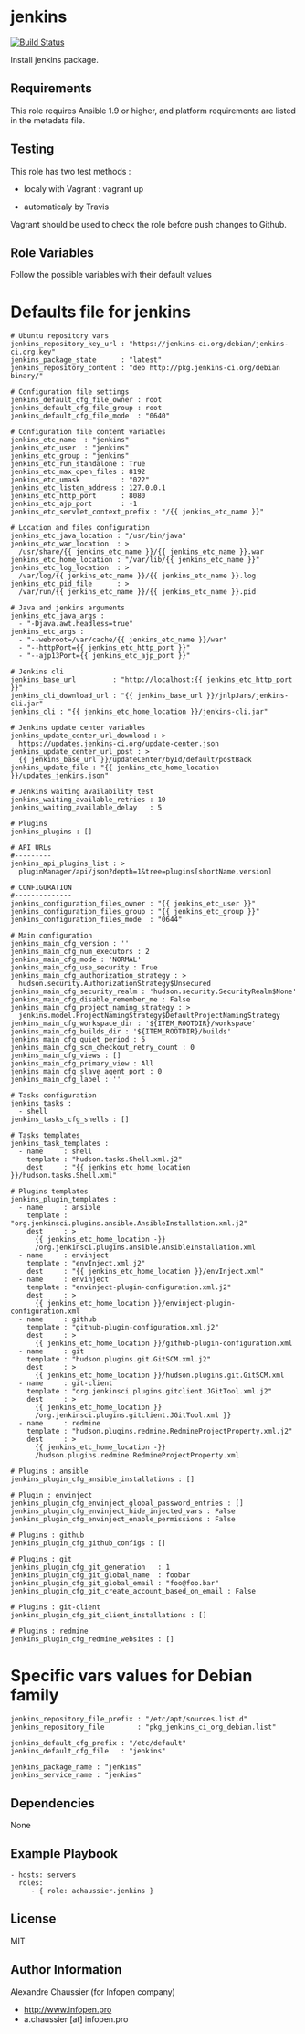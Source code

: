 jenkins
=======

[![Build Status](https://travis-ci.org/infOpen/ansible-role-jenkins.svg?branch=master)](https://travis-ci.org/infOpen/ansible-role-jenkins)

Install jenkins package.

Requirements
------------

This role requires Ansible 1.9 or higher, and platform requirements are listed
in the metadata file.

Testing
-------

This role has two test methods :

- localy with Vagrant :
    vagrant up

- automaticaly by Travis

Vagrant should be used to check the role before push changes to Github.

Role Variables
--------------

Follow the possible variables with their default values

# Defaults file for jenkins

    # Ubuntu repository vars
    jenkins_repository_key_url : "https://jenkins-ci.org/debian/jenkins-ci.org.key"
    jenkins_package_state      : "latest"
    jenkins_repository_content : "deb http://pkg.jenkins-ci.org/debian binary/"

    # Configuration file settings
    jenkins_default_cfg_file_owner : root
    jenkins_default_cfg_file_group : root
    jenkins_default_cfg_file_mode  : "0640"

    # Configuration file content variables
    jenkins_etc_name  : "jenkins"
    jenkins_etc_user  : "jenkins"
    jenkins_etc_group : "jenkins"
    jenkins_etc_run_standalone : True
    jenkins_etc_max_open_files : 8192
    jenkins_etc_umask          : "022"
    jenkins_etc_listen_address : 127.0.0.1
    jenkins_etc_http_port      : 8080
    jenkins_etc_ajp_port       : -1
    jenkins_etc_servlet_context_prefix : "/{{ jenkins_etc_name }}"

    # Location and files configuration
    jenkins_etc_java_location : "/usr/bin/java"
    jenkins_etc_war_location  : >
      /usr/share/{{ jenkins_etc_name }}/{{ jenkins_etc_name }}.war
    jenkins_etc_home_location : "/var/lib/{{ jenkins_etc_name }}"
    jenkins_etc_log_location  : >
      /var/log/{{ jenkins_etc_name }}/{{ jenkins_etc_name }}.log
    jenkins_etc_pid_file      : >
      /var/run/{{ jenkins_etc_name }}/{{ jenkins_etc_name }}.pid

    # Java and jenkins arguments
    jenkins_etc_java_args :
      - "-Djava.awt.headless=true"
    jenkins_etc_args :
      - "--webroot=/var/cache/{{ jenkins_etc_name }}/war"
      - "--httpPort={{ jenkins_etc_http_port }}"
      - "--ajp13Port={{ jenkins_etc_ajp_port }}"

    # Jenkins cli
    jenkins_base_url         : "http://localhost:{{ jenkins_etc_http_port }}"
    jenkins_cli_download_url : "{{ jenkins_base_url }}/jnlpJars/jenkins-cli.jar"
    jenkins_cli : "{{ jenkins_etc_home_location }}/jenkins-cli.jar"

    # Jenkins update center variables
    jenkins_update_center_url_download : >
      https://updates.jenkins-ci.org/update-center.json
    jenkins_update_center_url_post : >
      {{ jenkins_base_url }}/updateCenter/byId/default/postBack
    jenkins_update_file : "{{ jenkins_etc_home_location }}/updates_jenkins.json"

    # Jenkins waiting availability test
    jenkins_waiting_available_retries : 10
    jenkins_waiting_available_delay   : 5

    # Plugins
    jenkins_plugins : []

    # API URLs
    #---------
    jenkins_api_plugins_list : >
      pluginManager/api/json?depth=1&tree=plugins[shortName,version]

    # CONFIGURATION
    #--------------
    jenkins_configuration_files_owner : "{{ jenkins_etc_user }}"
    jenkins_configuration_files_group : "{{ jenkins_etc_group }}"
    jenkins_configuration_files_mode  : "0644"

    # Main configuration
    jenkins_main_cfg_version : ''
    jenkins_main_cfg_num_executors : 2
    jenkins_main_cfg_mode : 'NORMAL'
    jenkins_main_cfg_use_security : True
    jenkins_main_cfg_authorization_strategy : >
      hudson.security.AuthorizationStrategy$Unsecured
    jenkins_main_cfg_security_realm : 'hudson.security.SecurityRealm$None'
    jenkins_main_cfg_disable_remember_me : False
    jenkins_main_cfg_project_naming_strategy : >
      jenkins.model.ProjectNamingStrategy$DefaultProjectNamingStrategy
    jenkins_main_cfg_workspace_dir : '${ITEM_ROOTDIR}/workspace'
    jenkins_main_cfg_builds_dir : '${ITEM_ROOTDIR}/builds'
    jenkins_main_cfg_quiet_period : 5
    jenkins_main_cfg_scm_checkout_retry_count : 0
    jenkins_main_cfg_views : []
    jenkins_main_cfg_primary_view : All
    jenkins_main_cfg_slave_agent_port : 0
    jenkins_main_cfg_label : ''

    # Tasks configuration
    jenkins_tasks :
      - shell
    jenkins_tasks_cfg_shells : []

    # Tasks templates
    jenkins_task_templates :
      - name     : shell
        template : "hudson.tasks.Shell.xml.j2"
        dest     : "{{ jenkins_etc_home_location }}/hudson.tasks.Shell.xml"

    # Plugins templates
    jenkins_plugin_templates :
      - name     : ansible
        template : "org.jenkinsci.plugins.ansible.AnsibleInstallation.xml.j2"
        dest     : >
          {{ jenkins_etc_home_location -}}
          /org.jenkinsci.plugins.ansible.AnsibleInstallation.xml
      - name     : envinject
        template : "envInject.xml.j2"
        dest     : "{{ jenkins_etc_home_location }}/envInject.xml"
      - name     : envinject
        template : "envinject-plugin-configuration.xml.j2"
        dest     : >
          {{ jenkins_etc_home_location }}/envinject-plugin-configuration.xml
      - name     : github
        template : "github-plugin-configuration.xml.j2"
        dest     : >
          {{ jenkins_etc_home_location }}/github-plugin-configuration.xml
      - name     : git
        template : "hudson.plugins.git.GitSCM.xml.j2"
        dest     : >
          {{ jenkins_etc_home_location }}/hudson.plugins.git.GitSCM.xml
      - name     : git-client
        template : "org.jenkinsci.plugins.gitclient.JGitTool.xml.j2"
        dest     : >
          {{ jenkins_etc_home_location }}
          /org.jenkinsci.plugins.gitclient.JGitTool.xml }}
      - name     : redmine
        template : "hudson.plugins.redmine.RedmineProjectProperty.xml.j2"
        dest     : >
          {{ jenkins_etc_home_location -}}
          /hudson.plugins.redmine.RedmineProjectProperty.xml

    # Plugins : ansible
    jenkins_plugin_cfg_ansible_installations : []

    # Plugin : envinject
    jenkins_plugin_cfg_envinject_global_password_entries : []
    jenkins_plugin_cfg_envinject_hide_injected_vars : False
    jenkins_plugin_cfg_envinject_enable_permissions : False

    # Plugins : github
    jenkins_plugin_cfg_github_configs : []

    # Plugins : git
    jenkins_plugin_cfg_git_generation   : 1
    jenkins_plugin_cfg_git_global_name  : foobar
    jenkins_plugin_cfg_git_global_email : "foo@foo.bar"
    jenkins_plugin_cfg_git_create_account_based_on_email : False

    # Plugins : git-client
    jenkins_plugin_cfg_git_client_installations : []

    # Plugins : redmine
    jenkins_plugin_cfg_redmine_websites : []

# Specific vars values for Debian family

    jenkins_repository_file_prefix : "/etc/apt/sources.list.d"
    jenkins_repository_file        : "pkg_jenkins_ci_org_debian.list"

    jenkins_default_cfg_prefix : "/etc/default"
    jenkins_default_cfg_file   : "jenkins"

    jenkins_package_name : "jenkins"
    jenkins_service_name : "jenkins"

Dependencies
------------

None

Example Playbook
----------------

    - hosts: servers
      roles:
         - { role: achaussier.jenkins }

License
-------

MIT

Author Information
------------------

Alexandre Chaussier (for Infopen company)
- http://www.infopen.pro
- a.chaussier [at] infopen.pro

